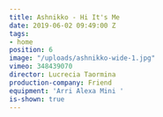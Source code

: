 ```yaml
---
title: Ashnikko - Hi It's Me
date: 2019-06-02 09:49:00 Z
tags:
- home
position: 6
image: "/uploads/ashnikko-wide-1.jpg"
vimeo: 348439070
director: Lucrecia Taormina
production-company: Friend
equipment: 'Arri Alexa Mini '
is-shown: true
---
```


